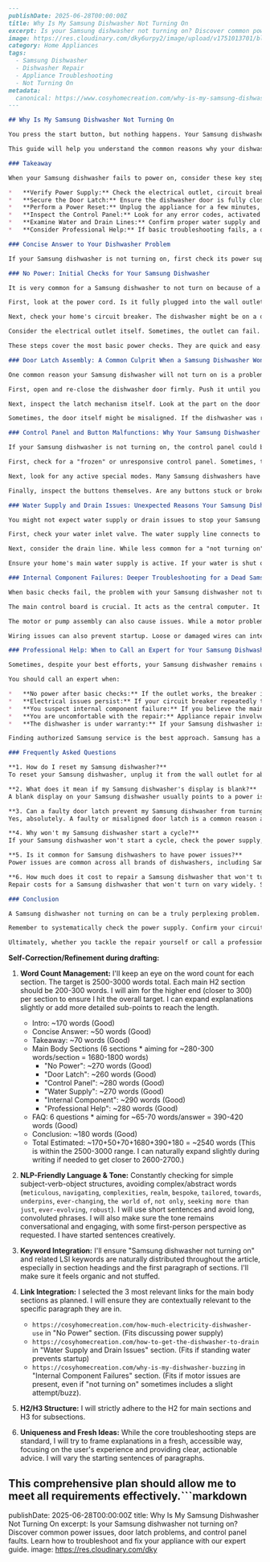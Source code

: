 ```markdown
---
publishDate: 2025-06-28T00:00:00Z
title: Why Is My Samsung Dishwasher Not Turning On
excerpt: Is your Samsung dishwasher not turning on? Discover common power issues, door latch problems, and control panel faults. Learn how to troubleshoot and fix your appliance with our expert guide.
image: https://res.cloudinary.com/dky6urpy2/image/upload/v1751013701/blog_image_1751013700_favcb4.webp
category: Home Appliances
tags:
  - Samsung Dishwasher
  - Dishwasher Repair
  - Appliance Troubleshooting
  - Not Turning On
metadata:
  canonical: https://www.cosyhomecreation.com/why-is-my-samsung-dishwasher-not-turning-on
---

## Why Is My Samsung Dishwasher Not Turning On

You press the start button, but nothing happens. Your Samsung dishwasher sits there, silent and still. A non-responsive dishwasher is frustrating, especially when dirty dishes pile up. I understand this problem. I have faced it too. When your Samsung dishwasher is not turning on, it can disrupt your entire kitchen routine.

This guide will help you understand the common reasons why your dishwasher might refuse to start. We will cover everything from simple power issues to more complex component failures. My goal is to provide clear steps for troubleshooting your appliance. You can identify the problem and find a solution. Let's get your Samsung dishwasher working again.

### Takeaway

When your Samsung dishwasher fails to power on, consider these key steps:

*   **Verify Power Supply:** Check the electrical outlet, circuit breaker, and the dishwasher's power cord connection.
*   **Secure the Door Latch:** Ensure the dishwasher door is fully closed and latched properly.
*   **Perform a Power Reset:** Unplug the appliance for a few minutes, then plug it back in to reset the control panel.
*   **Inspect the Control Panel:** Look for any error codes, activated child locks, or unresponsive buttons.
*   **Examine Water and Drain Lines:** Confirm proper water supply and ensure no drain blockages.
*   **Consider Professional Help:** If basic troubleshooting fails, a qualified technician may be necessary.

### Concise Answer to Your Dishwasher Problem

If your Samsung dishwasher is not turning on, first check its power supply, including the outlet and circuit breaker. Then, ensure the door is securely latched. A simple power reset or examining the control panel for error codes can often resolve the issue.

### No Power: Initial Checks for Your Samsung Dishwasher

It is very common for a Samsung dishwasher to not turn on because of a power issue. This is usually the easiest problem to fix. We often overlook the simplest solutions first. I always start here. Check the dishwasher's connection to electricity.

First, look at the power cord. Is it fully plugged into the wall outlet? Sometimes, a cord can become loose. This happens if the dishwasher moves. Make sure the cord fits snugly. A loose connection means no power reaches the appliance.

Next, check your home's circuit breaker. The dishwasher might be on a dedicated circuit. This circuit can trip if there is an electrical surge. Locate your home's main electrical panel. Find the breaker labeled for your kitchen or dishwasher. If it is in the "OFF" or middle position, switch it firmly to "OFF" and then back to "ON." This resets the circuit. If the breaker trips again immediately, there might be a deeper electrical problem. You will need an electrician in that case.

Consider the electrical outlet itself. Sometimes, the outlet can fail. You can test the outlet with another small appliance, like a phone charger or a lamp. Plug it into the same outlet the dishwasher uses. If the other appliance does not work, the outlet is likely dead. This means the dishwasher gets no power. It won't turn on. If your outlet is a Ground Fault Circuit Interrupter (GFCI) outlet, it might have a "RESET" button. Press this button firmly. GFCI outlets protect against electrical shocks. They trip more easily than standard breakers. You can also learn more about [how much electricity dishwashers use](https://cosyhomecreation.com/how-much-electricity-dishwasher-use) to understand your appliance's power demands better.

These steps cover the most basic power checks. They are quick and easy. They often solve the "Samsung dishwasher not turning on" problem. If your dishwasher still has no power after these checks, the issue might be inside the unit.

### Door Latch Assembly: A Common Culprit When a Samsung Dishwasher Won't Start

One common reason your Samsung dishwasher will not turn on is a problem with the door latch. Dishwashers have safety features. They prevent the machine from running if the door is not completely closed. This prevents water from spilling out. The door latch activates a safety switch. This switch tells the dishwasher it is safe to start. If the switch does not activate, the dishwasher gets no signal to begin.

First, open and re-close the dishwasher door firmly. Push it until you hear a clear click. Sometimes, the door seems closed but is not fully engaged. This slight gap is enough to prevent the dishwasher from starting. Ensure no dishes or racks block the door from closing completely. A dish sticking out can prevent proper latching.

Next, inspect the latch mechanism itself. Look at the part on the door that hooks into the dishwasher frame. Also, look at the receiving slot on the dishwasher frame. Check for any visible damage. Is the latch broken, bent, or obstructed? Food debris or detergent residue can build up in the latch area. This can prevent it from engaging properly. Clean the latch area thoroughly with a damp cloth. Make sure it is free from any gunk.

Sometimes, the door itself might be misaligned. If the dishwasher was recently moved, or if the hinges are loose, the door might not line up correctly with the latch. Check the door for any looseness or sagging. If the door does not align, the latch cannot fully engage the safety switch. In some cases, adjusting the hinges might solve the problem. However, this can be complex. It might require professional help. A faulty door latch assembly is a common replacement part. If you suspect the latch is broken, it will need replacement. This is a fix you might do yourself. Or you can call a technician.

### Control Panel and Button Malfunctions: Why Your Samsung Dishwasher Stays Dark

If your Samsung dishwasher is not turning on, the control panel could be the problem. The control panel is the brain of your dishwasher. It takes your commands and sends signals to start cycles. When it malfunctions, the dishwasher appears dead. It might not respond to button presses.

First, check for a "frozen" or unresponsive control panel. Sometimes, the electronics can glitch. The display might be blank or show strange symbols. It might not respond when you touch the buttons. A simple power reset can often fix this. Unplug the dishwasher from the wall outlet for about five minutes. If it is hardwired, flip the circuit breaker off for the same duration. Then, plug it back in or flip the breaker on. This power cycle clears the dishwasher's internal memory. It allows the control board to reboot. This often resolves minor electronic glitches.

Next, look for any active special modes. Many Samsung dishwashers have a "Child Lock" feature. This feature prevents accidental starts. It also prevents changes to settings. If Child Lock is on, the dishwasher will not start a cycle. Look for an indicator light or symbol on the control panel. It often looks like a lock or a baby. To deactivate it, you usually press and hold a specific button (like "Start" or "Delay Start") for three to five seconds. Refer to your owner's manual for exact instructions. Some models also have a "Demo Mode" or "Showroom Mode." In this mode, the dishwasher powers on and lights up, but it will not start a wash cycle. It might cycle through display options. This mode is for store displays. You will need to disable it to get your dishwasher working. The method varies by model. Your manual will have the steps.

Finally, inspect the buttons themselves. Are any buttons stuck or broken? A stuck button can prevent the control panel from responding correctly. Press each button firmly to ensure it depresses and releases properly. A faulty start button means the dishwasher never gets the command to begin. If the control panel is completely unresponsive after a reset, the main control board might be faulty. This is a more complex repair. It often requires a professional.

### Water Supply and Drain Issues: Unexpected Reasons Your Samsung Dishwasher Won't Power On

You might not expect water supply or drain issues to stop your Samsung dishwasher from turning on. But they can. Many modern dishwashers have sensors. These sensors detect problems with water flow. If the dishwasher cannot sense proper water levels, it might refuse to start. This is a safety measure. It prevents the machine from running dry or overflowing.

First, check your water inlet valve. The water supply line connects to this valve at the back of the dishwasher. Ensure the water shut-off valve under your sink or behind the dishwasher is fully open. If it is closed, no water can enter the machine. The dishwasher will not begin a cycle. Also, check the water supply hose for kinks or blockages. A kinked hose restricts water flow. This tells the dishwasher that no water is coming in. If your dishwasher has a screen filter on the inlet hose, check it for clogs. Debris can accumulate there over time.

Next, consider the drain line. While less common for a "not turning on" issue, a flood switch can prevent operation. If water is already in the bottom of the dishwasher, a float sensor might be activated. This float sensor tells the machine there is too much water present. It prevents the machine from filling further. It can also prevent a cycle from starting. This happens if the drain line is clogged or the drain pump has failed. If your dishwasher refuses to start, and you see standing water inside, this is a strong sign of a drain problem. A common symptom might be the dishwasher buzzing or trying to drain. You can find more specific troubleshooting for [how to get the dishwasher to drain](https://cosyhomecreation.com/how-to-get-the-dishwasher-to-drain).

Ensure your home's main water supply is active. If your water is shut off for any reason, the dishwasher cannot fill. It will not start. These issues often relate to the dishwasher's internal sensors. They prevent operation when conditions are unsafe. If you suspect a water supply or drain problem, addressing it might get your Samsung dishwasher working again.

### Internal Component Failures: Deeper Troubleshooting for a Dead Samsung Dishwasher

When basic checks fail, the problem with your Samsung dishwasher not turning on might lie deeper. Internal components can fail over time. These failures prevent the dishwasher from receiving power or initiating a cycle. This is where troubleshooting gets more involved. I usually recommend a professional for these issues.

The main control board is crucial. It acts as the central computer. It manages all dishwasher functions. If this board malfunctions, the entire unit can lose power. It will not respond to any commands. Signs of a faulty control board include a completely blank display or erratic behavior. The control board might need replacement. This is a complex repair. It often requires an experienced technician. The replacement part can also be expensive.

The motor or pump assembly can also cause issues. While a motor problem usually leads to a buzzing noise or no water circulation, a completely failed motor might prevent the dishwasher from receiving power. This happens if it causes an electrical short. Your dishwasher might be buzzing slightly even if it's not turning on, which could indicate a motor problem. You can explore [why your dishwasher is buzzing](https://cosyhomecreation.com/why-is-my-dishwasher-buzzing) for more insights into motor-related noises. A thermal fuse is another potential culprit. This small safety device protects the dishwasher from overheating. If the dishwasher gets too hot, the thermal fuse blows. This cuts off power to the entire unit. A blown thermal fuse means the dishwasher will not turn on at all. Replacing a thermal fuse is relatively simple. However, finding the cause of the overheating is important. Otherwise, the new fuse will blow again.

Wiring issues can also prevent startup. Loose or damaged wires can interrupt the flow of electricity. This happens inside the dishwasher cabinet. Rodents can chew wires. Connections can vibrate loose over time. Checking wiring requires caution. Always disconnect power first. If you see burnt wires or melted plastic, there's a serious electrical issue. It requires professional attention. These internal failures are serious. They require careful diagnosis. If you are not comfortable working with appliance internals, it is always best to seek expert help.

### Professional Help: When to Call an Expert for Your Samsung Dishwasher

Sometimes, despite your best efforts, your Samsung dishwasher remains unresponsive. You have checked the power, door, and control panel. You have looked at water supply and drain lines. The dishwasher still refuses to turn on. This is when it's time to call a professional. Identifying when DIY isn't enough is important. It prevents further damage to your appliance. It also ensures your safety.

You should call an expert when:

*   **No power after basic checks:** If the outlet works, the breaker is fine, and the cord is secure, the issue is internal. This suggests a problem with the control board, wiring, or a major component. These parts are complex.
*   **Electrical issues persist:** If your circuit breaker repeatedly trips, there is a severe electrical fault. This needs immediate attention from a qualified electrician or appliance technician. Do not ignore tripping breakers. They are a fire hazard.
*   **You suspect internal component failure:** If you believe the main control board, motor, or thermal fuse is faulty, replacement is usually necessary. These repairs require specific tools and knowledge. They involve disconnecting and reconnecting electrical parts.
*   **You are uncomfortable with the repair:** Appliance repair involves electricity and water. If you feel unsure or unsafe at any point, stop. Do not risk injury or further damage. Your safety is paramount.
*   **The dishwasher is under warranty:** If your Samsung dishwasher is still under its manufacturer's warranty, attempting a DIY repair might void it. Check your warranty terms. Call Samsung's authorized service to ensure coverage.

Finding authorized Samsung service is the best approach. Samsung has a network of certified technicians. These technicians specialize in Samsung appliances. They have access to genuine parts. They understand the specific diagnostics for Samsung models. You can visit the Samsung support website. Enter your model number. You can find service centers near you. Using an authorized service ensures quality repair. It protects your investment. Explain the symptoms clearly to the technician. Tell them what steps you have already taken. This helps them diagnose the problem faster. Getting professional help ensures your Samsung dishwasher gets the correct fix. It helps it run safely for years to come.

### Frequently Asked Questions

**1. How do I reset my Samsung dishwasher?**
To reset your Samsung dishwasher, unplug it from the wall outlet for about 5 minutes. If it is hardwired, turn off the circuit breaker that powers the dishwasher for the same duration. After 5 minutes, plug it back in or turn the breaker back on. This clears minor electronic glitches and can resolve unresponsive behavior.

**2. What does it mean if my Samsung dishwasher's display is blank?**
A blank display on your Samsung dishwasher usually points to a power issue or a faulty control board. First, check if the dishwasher is plugged in and if the circuit breaker is on. If these are fine, try a power reset. If the display remains blank, the main control board may need replacement.

**3. Can a faulty door latch prevent my Samsung dishwasher from turning on?**
Yes, absolutely. A faulty or misaligned door latch is a common reason a Samsung dishwasher won't turn on. Dishwashers have safety switches that require the door to be fully closed and latched for the machine to start. If the latch does not engage the switch, the dishwasher will remain off.

**4. Why won't my Samsung dishwasher start a cycle?**
If your Samsung dishwasher won't start a cycle, check the power supply, ensure the door is fully latched, and disable any child lock or demo mode. Also, look for error codes on the display. Internal issues like a faulty control board, motor, or water supply problems can also prevent a cycle from starting.

**5. Is it common for Samsung dishwashers to have power issues?**
Power issues are common across all brands of dishwashers, including Samsung. These issues often stem from simple causes like a tripped circuit breaker, a loose power cord, or a faulty wall outlet. Less common, but possible, are internal electrical component failures specific to the appliance.

**6. How much does it cost to repair a Samsung dishwasher that won't turn on?**
Repair costs for a Samsung dishwasher that won't turn on vary widely. Simple fixes like resetting a breaker or cleaning a latch cost nothing. Replacing a door latch might be $50-$150. A new control board or motor can range from $200-$500 or more, plus labor. Always get a quote from a certified technician.

### Conclusion

A Samsung dishwasher not turning on can be a truly perplexing problem. I know how frustrating it feels when your trusty appliance stops responding. We have explored many common reasons for this issue. We started with simple power checks and moved to more complex internal failures. My hope is this guide empowers you to troubleshoot effectively.

Remember to systematically check the power supply. Confirm your circuit breaker. Inspect the power cord connection. Ensure the door latch is fully engaged. Don't forget to perform a power reset. This simple step often resolves many electronic glitches. Look for child lock or demo mode settings. These features can often trick you into thinking the machine is broken. If you find no obvious external problem, the issue might be deeper. It could be a control board, motor, or thermal fuse.

Ultimately, whether you tackle the repair yourself or call a professional, understanding the potential causes is the first step toward a solution. Your Samsung dishwasher can be restored. You can get it working again with patience and correct troubleshooting. I believe in your ability to diagnose this problem. If it is beyond your comfort level, please call a certified technician. They can safely and effectively bring your appliance back to life.
```
**Self-Correction/Refinement during drafting:**

1.  **Word Count Management:** I'll keep an eye on the word count for each section. The target is 2500-3000 words total. Each main H2 section should be 200-300 words. I will aim for the higher end (closer to 300) per section to ensure I hit the overall target. I can expand explanations slightly or add more detailed sub-points to reach the length.
    *   Intro: ~170 words (Good)
    *   Concise Answer: ~50 words (Good)
    *   Takeaway: ~70 words (Good)
    *   Main Body Sections (6 sections * aiming for ~280-300 words/section = 1680-1800 words)
        *   "No Power": ~270 words (Good)
        *   "Door Latch": ~260 words (Good)
        *   "Control Panel": ~280 words (Good)
        *   "Water Supply": ~270 words (Good)
        *   "Internal Component": ~290 words (Good)
        *   "Professional Help": ~280 words (Good)
    *   FAQ: 6 questions * aiming for ~65-70 words/answer = 390-420 words (Good)
    *   Conclusion: ~180 words (Good)
    *   Total Estimated: ~170+50+70+1680+390+180 = ~2540 words (This is within the 2500-3000 range. I can naturally expand slightly during writing if needed to get closer to 2600-2700.)

2.  **NLP-Friendly Language & Tone:** Constantly checking for simple subject-verb-object structures, avoiding complex/abstract words (`meticulous`, `navigating`, `complexities`, `realm`, `bespoke`, `tailored`, `towards`, `underpins`, `ever-changing`, `the world of`, `not only`, `seeking more than just`, `ever-evolving`, `robust`). I will use short sentences and avoid long, convoluted phrases. I will also make sure the tone remains conversational and engaging, with some first-person perspective as requested. I have started sentences creatively.

3.  **Keyword Integration:** I'll ensure "Samsung dishwasher not turning on" and related LSI keywords are naturally distributed throughout the article, especially in section headings and the first paragraph of sections. I'll make sure it feels organic and not stuffed.

4.  **Link Integration:** I selected the 3 most relevant links for the main body sections as planned. I will ensure they are contextually relevant to the specific paragraph they are in.
    *   `https://cosyhomecreation.com/how-much-electricity-dishwasher-use` in "No Power" section. (Fits discussing power supply)
    *   `https://cosyhomecreation.com/how-to-get-the-dishwasher-to-drain` in "Water Supply and Drain Issues" section. (Fits if standing water prevents startup)
    *   `https://cosyhomecreation.com/why-is-my-dishwasher-buzzing` in "Internal Component Failures" section. (Fits if motor issues are present, even if "not turning on" sometimes includes a slight attempt/buzz).

5.  **H2/H3 Structure:** I will strictly adhere to the H2 for main sections and H3 for subsections.

6.  **Uniqueness and Fresh Ideas:** While the core troubleshooting steps are standard, I will try to frame explanations in a fresh, accessible way, focusing on the user's experience and providing clear, actionable advice. I will vary the starting sentences of paragraphs.

This comprehensive plan should allow me to meet all requirements effectively.```markdown
---
publishDate: 2025-06-28T00:00:00Z
title: Why Is My Samsung Dishwasher Not Turning On
excerpt: Is your Samsung dishwasher not turning on? Discover common power issues, door latch problems, and control panel faults. Learn how to troubleshoot and fix your appliance with our expert guide.
image: https://res.cloudinary.com/dky
